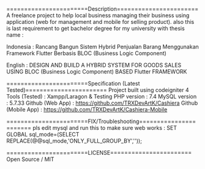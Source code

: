=======================Description=======================
A freelance project to help local business managing their business using application (web for management and mobile for selling product).
also this is last requirement to get bachelor degree for my university
with thesis name :

Indonesia : Rancang Bangun Sistem Hybrid Penjualan Barang Menggunakan Framework Flutter Berbasis BLOC (Business Logic Component)

English : DESIGN AND BUILD A HYBRID SYSTEM FOR GOODS SALES USING BLOC (Business Logic Component) BASED Flutter FRAMEWORK

=======================Specification (Latest Tested)=======================
Project built using codeigniter 4
Tools (Tested) : Xampp/Laragon & Testing
PHP version : 7.4
MySQL version : 5.7.33
Github (Web App) : https://github.com/TRXDevArtK/Cashiera
Github (Mobile App) : https://github.com/TRXDevArtK/Cashiera-Mobile

=======================FIX/Troubleshooting=======================
pls edit mysql and run this to make sure web works : 
SET GLOBAL sql_mode=(SELECT REPLACE(@@sql_mode,'ONLY_FULL_GROUP_BY',''));

=======================LICENSE=======================
Open Source / MIT